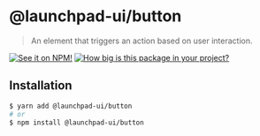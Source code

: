# @launchpad-ui/button

> An element that triggers an action based on user interaction.

[![See it on NPM!](https://img.shields.io/npm/v/@launchpad-ui/button?style=for-the-badge)](https://www.npmjs.com/package/@launchpad-ui/button)
[![How big is this package in your project?](https://img.shields.io/bundlephobia/minzip/@launchpad-ui/button?style=for-the-badge)](https://bundlephobia.com/result?p=@launchpad-ui/button)

## Installation

```sh
$ yarn add @launchpad-ui/button
# or
$ npm install @launchpad-ui/button
```
